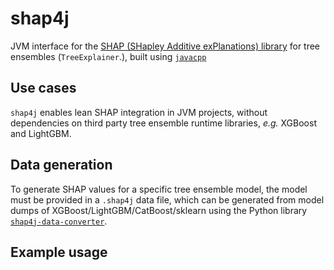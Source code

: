 # shap4j

JVM interface for the [SHAP (SHapley Additive exPlanations) library](https://github.com/slundberg/shap) for tree 
ensembles (`TreeExplainer`.), built using [`javacpp`](https://github.com/bytedeco/javacpp)

## Use cases
`shap4j` enables lean SHAP integration in JVM projects, without dependencies on third party tree ensemble runtime 
libraries, _e.g._ XGBoost and LightGBM.

## Data generation
To generate SHAP values for a specific tree ensemble model, the model must be provided in a `.shap4j` data file, which
can be generated from model dumps of XGBoost/LightGBM/CatBoost/sklearn using the Python library
[`shap4j-data-converter`](https://github.com/xydrolase/shap4j-data-converter).

## Example usage
```java

```
